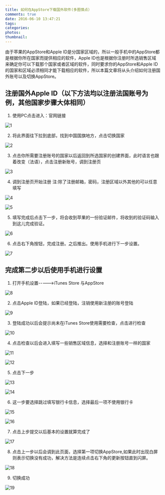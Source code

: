 ```yaml
---
title: 如何在AppStore下载国外软件(多图慎点）
comments: true
date: 2016-06-10 13:47:21
tags:
categories:
photos:
thumbnail:
---
```



由于苹果的AppStore和Apple ID是分国家区域的，所以一般手机中的AppStore都是根据你所在国家而提供相应的软件，Apple ID也是根据你注册时所选销售区域来确定你可以下载那个国家或者区域的软件，同时要求你的AppStore和Apple ID的国家和区域必须相同才能下载相应的软件，所以本篇文章将从头介绍如何注册国外账号以及切换AppStore。

<!-- more -->

## 注册国外Apple ID（以下方法均以注册法国账号为例，其他国家步骤大体相同）

1. 使用PC点击进入：官网链接

![1](/gallery/AppStore-001.png)

2. 将此界面往下拉到底部，找到中国国旗地方，点击切换国家

![2](/gallery/AppStore-002.png)

3. 点击你所需要注册账号的国家以后返回到所选国家的创建界面，此时语言也跟着改变（法语），点击注册新账号，调到注册页

![3](/gallery/AppStore-003.png)

4. 调到注册页开始注册
注:除了注册邮箱，密码，注册区域以外其他的可以任意填写

![4](/gallery/AppStore-004.png)

![5](/gallery/AppStore-005.png)

5. 填写完成后点击下一步，将会收到苹果的一份验证邮件，将收到的验证码输入到这儿完成验证。

![6](/gallery/AppStore-006.png)

6. 点击右下角按钮，完成注册。之后推出。使用手机进行下一步设置。

![7](/gallery/AppStore-007.png)

## 完成第二步以后使用手机进行设置

1. 打开手机设置----->iTunes Store 与AppStore

![8](/gallery/AppStore-008.png)

2. 点击Apple ID登陆，如果已经登陆，注销使用新注册的账号登陆

![9](/gallery/AppStore-009.png)

3. 登陆成功以后会提示尚未在iTunes Store使用需要检查，点击进行检查

![10](/gallery/AppStore-010.png)

4. 点击检查以后会进入填写一些销售区域信息，选择和注册账号一样的国家

![11](/gallery/AppStore-011.png)


![12](/gallery/AppStore-012.png)

5. 点击下一步  

![13](/gallery/AppStore-013.png)  

![14](/gallery/AppStore-014.png)

6. 这一步要选择跳过填写银行卡信息，选择最后一项不使用银行卡


![15](/gallery/AppStore-015.png)

![16](/gallery/AppStore-016.png)

7. 点击上步提交以后基本的设置就算完成了

![17](/gallery/AppStore-017.png)

8. 点击上一步以后会调到此页面，选择第一项切换AppStore,如果此时出现白屏则表示切换没有成功，解决方法是连续点击右下角的更新按钮直到闪屏。

![18](/gallery/AppStore-018.png)

9. 切换成功
 
![19](/gallery/AppStore-019.png)


